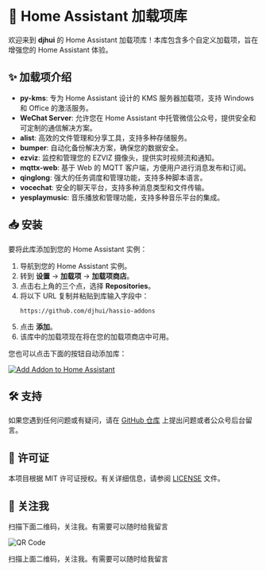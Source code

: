 # 🔔 Home Assistant 加载项库

欢迎来到 **djhui** 的 Home Assistant 加载项库！本库包含多个自定义加载项，旨在增强您的 Home Assistant 体验。

## ✨ 加载项介绍

- **py-kms**: 专为 Home Assistant 设计的 KMS 服务器加载项，支持 Windows 和 Office 的激活服务。
- **WeChat Server**: 允许您在 Home Assistant 中托管微信公众号，提供安全和可定制的通信解决方案。
- **alist**: 高效的文件管理和分享工具，支持多种存储服务。
- **bumper**: 自动化备份解决方案，确保您的数据安全。
- **ezviz**: 监控和管理您的 EZVIZ 摄像头，提供实时视频流和通知。
- **mqttx-web**: 基于 Web 的 MQTT 客户端，方便用户进行消息发布和订阅。
- **qinglong**: 强大的任务调度和管理功能，支持多种脚本语言。
- **vocechat**: 安全的聊天平台，支持多种消息类型和文件传输。
- **yesplaymusic**: 音乐播放和管理功能，支持多种音乐平台的集成。

## 📥 安装

要将此库添加到您的 Home Assistant 实例：

1. 导航到您的 Home Assistant 实例。
2. 转到 **设置** -> **加载项** -> **加载项商店**。
3. 点击右上角的三个点，选择 **Repositories**。
4. 将以下 URL 复制并粘贴到库输入字段中：
   ```
   https://github.com/djhui/hassio-addons
   ```
5. 点击 **添加**。
6. 该库中的加载项现在将在您的加载项商店中可用。

您也可以点击下面的按钮自动添加库：

[![Add Addon to Home Assistant](https://my.home-assistant.io/badges/supervisor_add_addon_repository.svg)](https://my.home-assistant.io/redirect/supervisor_add_addon_repository/?repository_url=https://github.com/djhui/hassio-addons)

## 🛠️ 支持

如果您遇到任何问题或有疑问，请在 [GitHub 仓库](https://github.com/djhui/hassio-addons/issues) 上提出问题或者公众号后台留言。

## 📜 许可证

本项目根据 MIT 许可证授权。有关详细信息，请参阅 [LICENSE](LICENSE) 文件。

## 📱 关注我

扫描下面二维码，关注我。有需要可以随时给我留言

![QR Code](https://gitee.com/desmond_GT/hassio-addons/raw/main/WeChat_QRCode.png)

扫描上面二维码，关注我。有需要可以随时给我留言
